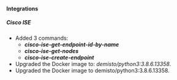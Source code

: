 
#### Integrations
##### Cisco ISE
- Added 3 commands:
    - ***cisco-ise-get-endpoint-id-by-name***
    - ***cisco-ise-get-nodes***
    - ***cisco-ise-create-endpoint***
- Upgraded the Docker image to: *demisto/python3:3.8.6.13358*.
- Upgraded the Docker image to demisto/python3:3.8.6.13358.
